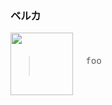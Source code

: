 ### ベルカ
<big>
<kbd>
<a href="https://www.youtube.com/results?search_query=Tennis+Traveling" target="_blank">
    <img align="left" width="100" height="100" src="https:&#x2F;&#x2F;lastfm.freetls.fastly.net&#x2F;i&#x2F;u&#x2F;174s&#x2F;1dcb5ec68b2d47a7a29d2e75c20579a7.png">
</a>
</br>


<blockquote>
    <pre><code>  foo
    </code></pre>
    </blockquote>
    
    
    
</kbd>
</big>



